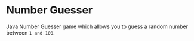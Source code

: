 # Number Guesser

Java Number Guesser game which allows you to guess a random number between `1 and 100`.
